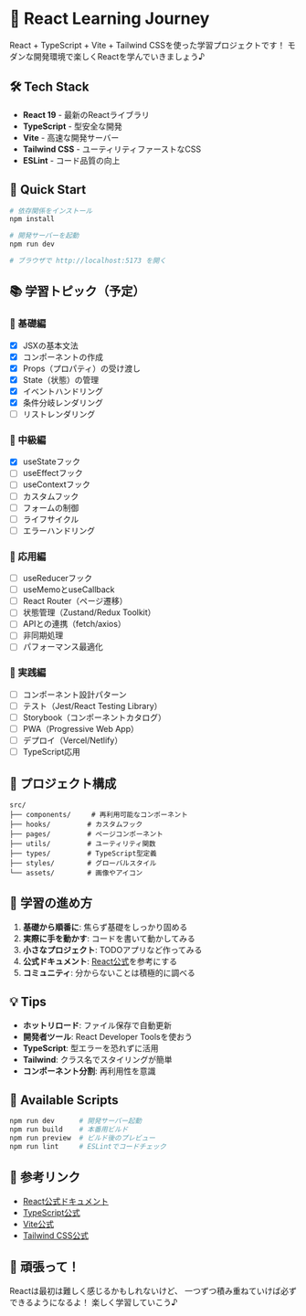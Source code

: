 # 🚀 React Learning Journey

React + TypeScript + Vite + Tailwind CSSを使った学習プロジェクトです！
モダンな開発環境で楽しくReactを学んでいきましょう♪

## 🛠️ Tech Stack

- **React 19** - 最新のReactライブラリ
- **TypeScript** - 型安全な開発
- **Vite** - 高速な開発サーバー
- **Tailwind CSS** - ユーティリティファーストなCSS
- **ESLint** - コード品質の向上

## 🚀 Quick Start

```bash
# 依存関係をインストール
npm install

# 開発サーバーを起動
npm run dev

# ブラウザで http://localhost:5173 を開く
```

## 📚 学習トピック（予定）

### 🌱 基礎編
- [x] JSXの基本文法
- [x] コンポーネントの作成
- [x] Props（プロパティ）の受け渡し
- [x] State（状態）の管理
- [x] イベントハンドリング
- [x] 条件分岐レンダリング
- [ ] リストレンダリング

### 🌿 中級編
- [x] useStateフック
- [ ] useEffectフック
- [ ] useContextフック
- [ ] カスタムフック
- [ ] フォームの制御
- [ ] ライフサイクル
- [ ] エラーハンドリング

### 🌳 応用編
- [ ] useReducerフック
- [ ] useMemoとuseCallback
- [ ] React Router（ページ遷移）
- [ ] 状態管理（Zustand/Redux Toolkit）
- [ ] APIとの連携（fetch/axios）
- [ ] 非同期処理
- [ ] パフォーマンス最適化

### 🚀 実践編
- [ ] コンポーネント設計パターン
- [ ] テスト（Jest/React Testing Library）
- [ ] Storybook（コンポーネントカタログ）
- [ ] PWA（Progressive Web App）
- [ ] デプロイ（Vercel/Netlify）
- [ ] TypeScript応用

## 📁 プロジェクト構成

```
src/
├── components/     # 再利用可能なコンポーネント
├── hooks/         # カスタムフック
├── pages/         # ページコンポーネント
├── utils/         # ユーティリティ関数
├── types/         # TypeScript型定義
├── styles/        # グローバルスタイル
└── assets/        # 画像やアイコン
```

## 🎯 学習の進め方

1. **基礎から順番に**: 焦らず基礎をしっかり固める
2. **実際に手を動かす**: コードを書いて動かしてみる
3. **小さなプロジェクト**: TODOアプリなど作ってみる
4. **公式ドキュメント**: [React公式](https://react.dev/)を参考にする
5. **コミュニティ**: 分からないことは積極的に調べる

## 💡 Tips

- **ホットリロード**: ファイル保存で自動更新
- **開発者ツール**: React Developer Toolsを使おう
- **TypeScript**: 型エラーを恐れずに活用
- **Tailwind**: クラス名でスタイリングが簡単
- **コンポーネント分割**: 再利用性を意識

## 🔧 Available Scripts

```bash
npm run dev      # 開発サーバー起動
npm run build    # 本番用ビルド
npm run preview  # ビルド後のプレビュー
npm run lint     # ESLintでコードチェック
```

## 📖 参考リンク

- [React公式ドキュメント](https://react.dev/)
- [TypeScript公式](https://www.typescriptlang.org/)
- [Vite公式](https://vite.dev/)
- [Tailwind CSS公式](https://tailwindcss.com/)

## 🎉 頑張って！

Reactは最初は難しく感じるかもしれないけど、
一つずつ積み重ねていけば必ずできるようになるよ！
楽しく学習していこう♪
